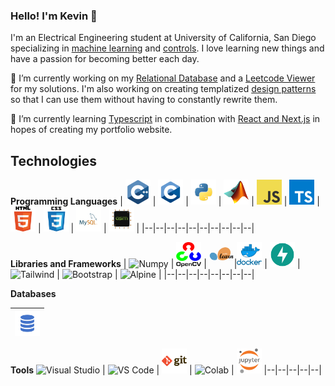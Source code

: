### Hello! I'm Kevin 👋

I'm an Electrical Engineering student at University of California, San Diego specializing in [machine learning](https://github.com/kevshin2002/School-Projects/tree/main/Classifiers%20with%20MNIST) and [controls](https://github.com/kevshin2002/School-Projects/tree/main/Linear%20Control%20Systems). I love learning new things and have a passion for becoming better each day. 

🔭 I’m currently working on my [Relational Database](https://github.com/kevshin2002/Relational-Database) and a [Leetcode Viewer](https://github.com/kevshin2002/Coding-Journey/tree/main/Leetcode/Leetcode) for my solutions. I'm also working on creating templatized [design patterns](https://github.com/kevshin2002/Coding-Journey/tree/main/Patterns/Design/Creational) so that I can use them without having to constantly rewrite them. 

🌱 I’m currently learning [Typescript](https://github.com/kevshin2002/Coding-Journey/tree/main/Languages/Typescript) in combination with [React and Next.js](https://github.com/kevshin2002/Coding-Journey/tree/main/Languages/Next.js) in hopes of creating my portfolio website.

## Technologies
**Programming Languages**
| <img title="C++" alt="C++" width="40px" src="https://raw.githubusercontent.com/github/explore/master/topics/cpp/cpp.png" /> | <img alt="C" title="C" width="40px" src="https://raw.githubusercontent.com/github/explore/master/topics/c/c.png"> | <img title="Python" alt="Python" width="40px" src="https://raw.githubusercontent.com/github/explore/master/topics/python/python.png"> | <img title="MATLAB" alt="MATLAB" width="40px" src="https://raw.githubusercontent.com/github/explore/main/topics/matlab/matlab.png"> | <img alt="JS" title="JavaScript" width="40px" src="https://raw.githubusercontent.com/github/explore/master/topics/javascript/javascript.png"> | <img alt="Typescript" title="Typescript" width="40px" src="https://raw.githubusercontent.com/github/explore/main/topics/typescript/typescript.png"> | <img title="HTML5" alt="HTML5" width="40px" src="https://raw.githubusercontent.com/github/explore/main/topics/html/html.png"> | <img title="CSS3" alt="CSS3" width="40px" src="https://raw.githubusercontent.com/github/explore/main/topics/css/css.png"> | <img title="MySQL" alt="MySQL" width="40px" src="https://raw.githubusercontent.com/github/explore/main/topics/mysql/mysql.png"> | <img title="Assembly" alt="Assembly" width="40px" src="https://raw.githubusercontent.com/github/explore/main/topics/assembly/assembly.png"> |
|--|--|--|--|--|--|--|--|--|--|

**Libraries and Frameworks**
| <img title="Numpy" alt="Numpy" width="40px" src="https://upload.wikimedia.org/wikipedia/commons/3/31/NumPy_logo_2020.svg"> | <img title="OpenCV" alt="OpenCV" width="40px" src="https://raw.githubusercontent.com/github/explore/master/topics/opencv/opencv.png"> | <img title="Scikit-Learn" alt="Scikit Learn" width="40px" src="https://raw.githubusercontent.com/github/explore/master/topics/scikit-learn/scikit-learn.png">|<img title="Docker" alt="Docker" width="40px" src="https://raw.githubusercontent.com/github/explore/master/topics/docker/docker.png"> | <img title="FastAPI" alt="FastAPI" width="40px" src="https://raw.githubusercontent.com/github/explore/master/topics/fastapi/fastapi.png"> | <img title="Tailwind" alt="Tailwind" width="40px" src="https://tailwindcss.com/_next/static/media/tailwindcss-mark.3c5441fc7a190fb1800d4a5c7f07ba4b1345a9c8.svg"> | <img title="Bootstrap" alt="Bootstrap" width="40px" src="https://img.icons8.com/color/48/000000/bootstrap"> | <img title="Alpine" alt="Alpine" width="40px" src="https://icon.icepanel.io/Technology/png-shadow-512/Alpine.js.png"> |
|--|--|--|--|--|--|--|--|

**Databases**

| <img title="SQL" alt="SQL" width="40px" src="https://raw.githubusercontent.com/github/explore/master/topics/sql/sql.png"> |
|--|

**Tools**
<img title="Visual Studio" alt="Visual Studio" width="40px" src="https://img.icons8.com/color/48/000000/visual-studio.png"> | <img title="VS Code" alt="VS Code" width="40px" src="https://img.icons8.com/fluent/48/000000/visual-studio-code-2019.png"> | <img title="git" alt="git" width="40px" src="https://raw.githubusercontent.com/github/explore/master/topics/git/git.png"> | <img title="Google Colab" alt="Colab" width="40px" src="https://img.icons8.com/color/48/000000/google-colab.png"> | <img title="Jupyter Notebook" alt="Jupyter" width="40px" src="https://raw.githubusercontent.com/github/explore/master/topics/jupyter-notebook/jupyter-notebook.png"> 
|--|--|--|--|--|
